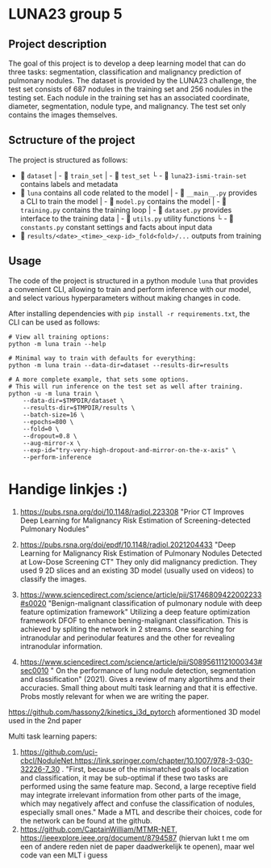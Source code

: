 # LUNA23 group 5

## Project description
The goal of this project is to develop a deep learning model that can do three tasks: segmentation, classification and malignancy prediction of pulmonary nodules. The dataset is provided by the LUNA23 challenge, the test set consists of 687 nodules in the training set and 256 nodules in the testing set. Each nodule in the training set has an associated coordinate, diameter, segmentation, nodule type, and malignancy. The test set only contains the images themselves.

## Sctructure of the project
The project is structured as follows:
 - 📁 `dataset`
    | - 📁 `train_set` 
    | - 📁 `test_set`
    └ - 📄 `luna23-ismi-train-set` contains labels and metadata
 - 📁 `luna` contains all code related to the model
    | - 📄 `__main__.py` provides a CLI to train the model
    | - 📄 `model.py` contains the model
    | - 📄 `training.py` contains the training loop
    | - 📄 `dataset.py` provides interface to the training data
    | - 📄 `utils.py` utility functions 
    └ - 📄 `constants.py` constant settings and facts about input data
 - 📁 `results/<date>_<time>_<exp-id>_fold<fold>/...` outputs from training


## Usage

The code of the project is structured in a python module `luna` that provides a convenient
CLI, allowing to train and perform inference with our model, and select various hyperparameters
without making changes in code. 

After installing dependencies with `pip install -r requirements.txt`,
the CLI can be used as follows:

```
# View all training options:
python -m luna train --help

# Minimal way to train with defaults for everything:
python -m luna train --data-dir=dataset --results-dir=results

# A more complete example, that sets some options.
# This will run inference on the test set as well after training.
python -u -m luna train \
    --data-dir=$TMPDIR/dataset \
    --results-dir=$TMPDIR/results \
    --batch-size=16 \
    --epochs=800 \
    --fold=0 \
    --dropout=0.8 \
    --aug-mirror-x \
    --exp-id="try-very-high-dropout-and-mirror-on-the-x-axis" \
    --perform-inference
```

# Handige linkjes :)
1. https://pubs.rsna.org/doi/10.1148/radiol.223308
"Prior CT Improves Deep Learning for Malignancy Risk Estimation of Screening-detected Pulmonary Nodules"

2. https://pubs.rsna.org/doi/epdf/10.1148/radiol.2021204433
"Deep Learning for Malignancy Risk Estimation of Pulmonary Nodules Detected at Low-Dose Screening CT"
They only did malignancy prediction. They used 9 2D slices and an existing 3D model (usually used on videos) to classify the images. 

3. https://www.sciencedirect.com/science/article/pii/S1746809422002233#s0020
"Benign-malignant classification of pulmonary nodule with deep feature optimization framework"
Utilizing a deep feature optimization framework DFOF to enhance bening-malignant classification. This is achieved by spliting the network in 2 streams. One searching for intranodular and perinodular features and the other for revealing intranodular information.

4. https://www.sciencedirect.com/science/article/pii/S0895611121000343#sec0010 " On the performance of lung nodule detection, segmentation and classification" (2021). Gives a review of many algortihms and their accuracies. Small thing about multi task learning and that it is effective. Probs mostly relevant for when we are writing the paper. 


https://github.com/hassony2/kinetics_i3d_pytorch
aformentioned 3D model used in the 2nd paper

Multi task learning papers:

1. https://github.com/uci-cbcl/NoduleNet,https://link.springer.com/chapter/10.1007/978-3-030-32226-7_30 . "First, because of the mismatched goals of localization and classification, it may be sub-optimal if these two tasks are performed using the same feature map. Second, a large receptive field may integrate irrelevant information from other parts of the image, which may negatively affect and confuse the classification of nodules, especially small ones." Made a MTL and describe their choices, code for the network can be found at the github.
2. https://github.com/CaptainWilliam/MTMR-NET, https://ieeexplore.ieee.org/document/8794587 (hiervan lukt t me om een of andere reden niet de paper daadwerkelijk te openen), maar wel code van een MLT i guess
 
